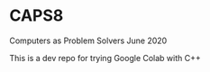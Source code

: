 # CAPS8
Computers as Problem Solvers June 2020

This is a dev repo for trying Google Colab with C++
